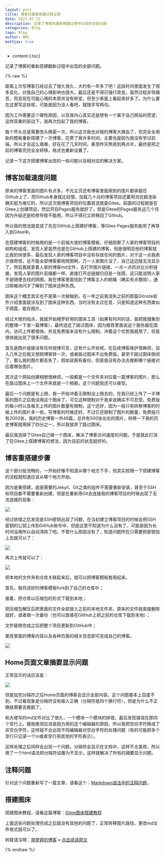 ```yaml
---
layout: post
title: 博客的重新搭建过程记录
date: 2021-07-13
description: 记录了博客的重新搭建过程中出现的全部问题  
categories: Blog  
tags: Blog  
author: NMt
mathjax: true
---
```


* content
{:toc}

记录了博客的重新搭建翻新过程中出现的全部问题。  

<div style='display: none'>
@@@@
</div>





{% raw %}

距离上次写博客已经过去了很久很久，大约有一年多了吧！这段时间里面发生了很多变化，对我自己的心境影响也很大，最后还是不得已强行改变。虽然过程非常痛苦，而且现在可能心境的本质并没有转变，但至少表面上看起来好多了。为什么要在这里写这些呢，可能是因为没人看吧，就随手写两句。  

因为工作需要这个硬性原因，以及我内心其实还是想有一个属于自己网站的愿望，这样双重的驱动下，我再次捡起了我的博客。  

每个开头总是需要改头换面一次，所以这次我也对我的博客大换血了，完完全全用新的模板重新搭建了一次博客，花费了我许多时间，主要也是因为我没有学过前端，所以才会这么艰难，好在花了几天时间，甚至昨天熬夜到两点半，最终是把之前的博客完完全全转移，格式也重新设置了。  

记录一下这次搭建博客出现的一些问题以及相对应的解决方案。  

## 博客加载速度问题  

原来的博客里面的图片有点多，不光主页还有博客里面用到的图片都承载在Github上了，而Github本身就比较慢，加载几十兆的博客项目还要用浏览器渲染确实挺为难它的，所以这次我博客项目的位置首选就是Gitee。前面的过程就是在Gitee上创建项目，然后开启Pages服务就好了，但是Gitee的Pages服务这几个月因为升级还是检修导致不能用，所以不得已又转移回了Github。  

所以我的想法就变成了先在GitHub上搭建好博客，等Gitee Pages服务能用了再导入到Gitee中。  

在搭建博客的时候用的是一个前端大佬的博客模板，仔细观察了人家的博客项目的结构和组成，发现人家虽然也是在GitHub上搭建的博客，但是很明显他的博客就比我的快很多，最后发现人家的博客项目中没有存放任何的图片，对于这一点我表示很奇怪，总不能全部博客都用网图啊，万一人家图片没了，自己这边就无法显示了。然后我就拿着人家的博客md文件，去打开图片链接，一点一点的对比分析链接，发现人家的图片前缀都一样，直接打开总链接仍旧是一张图，这只能说明人家不是随便去找的网图。我在博客里面找到了博客主人的邮箱（确实有点猥琐），通过邮箱询问才了解到了图床这种东西。  

图床这个概念其实也不是第一次接触到，在一年之前我消失之前的那篇Gitnote软件介绍里面就涉及到了图床这种东西，当时没有太过在意，只是知道这种东西类似于网盘，能存图片。  

经过大佬的指点，我就开始搜罗好用的图床工具（如果有时间的话，我把我搜集到的整理一下发一篇博客），最终选定了路过图床，因为推荐里面说这个服务器在国内，访问上传都很快，并且免费版本没有什么限制。冲着这个优势我就用了，但是很快就出现了很多问题。  

首先是图片链接没有任何规律可言，这有什么坏处呢，在后续博客维护很麻烦，加入几年之后我又想把博客转一次，或者路过图床不出免费版，甚至于路过图床倒闭了，那么我的图片都丢失了，假如说我有备份，但是我没有办法去推断哪个链接对应着哪张图片。  

其次这个网站创建相册很麻烦，一般都是一个文件夹对应着一篇博客的图片，那么在路过图床上一个文件夹就是一个相册。这个问题我还可以接受。  

最后一个问题是有上限，我一开始冲着无限制没上限去的，在我已经上传了一半博客的图片之后我没用这个图床了，可见这种限制对于我来说确实不可忍受。免费版的每小时以及每天上传的图片数量有限制，这个还好，因为一般只有转移博客的时候上传的图片多一些，写博客的时候还好。不过它还限制了图片的数量，免费版只有2000张，我的历史博客一共48篇，总共有500张左右的图片，转移一下我的历史博客就用掉了四分之一，所以我放弃了路过图床。  

最后我选择了Gitee自己做一个图床，解决了博客访问速度的问题。于是就此打消了在Gitee上搭建博客的想法，因为目前的状态挺好的。  
## 博客重搭建步骤  

这个部分挺流畅的，一开始好像不知道从哪个地方下手，但其实梳理一下搭建博客的流程就知道应该从哪个地方开始。  

因为是重搭建，底层需要的Jekyll、Git之类的组件不需要重新安装，甚至于SSH和项目都不需要重新创建。但是在重新用Git去连接我的博客项目的时候出现了无法连接的现象：  

![][pt_01]

经过排错之后发现是SSH密钥出现了问题，在当初建立博客项目的时候会把SSH密钥的公钥上传到GitHub账号中，但是这里不知道为什么没有了，可能是因为长时间没用所以自动清除了吧。不管什么原因没有了，知道问题所在只需要把密钥加上去就可以了：  

![][pt_02]  

再次上传就可以了：  

![][pt_03]  

把本地的文件夹和仓库关联起来后，就可以把博客模板套用起来。  

首先，我将选好的博客模板fork到了自己的仓库中；  

接着，把仓库以压缩包的形式下载到本地；  

把压缩包解压后把里面的文件全部放入之前的本地文件夹，原来的文件就直接删除就好，或者做一次备份（也可以直接在GitHub上把之前的仓库下载到本地）；  

文件替换完成之后把整个项目更新到GitHub中；  

更改里面的博客内容以及各种页面的相关信息即可变成自己的博客。  

![][pt_05]

## Home页面文章摘要显示问题  

正常显示的话应该是：  

![][pt_04]  

但是加完分隔符之后Home页面的博客会显示全部内容。这个问题基本上百度不到，不过看现象是分隔符没有输入正确（分隔符是四个换行符），但是为什么不正确就需要去推敲了。  

和大佬写的md文件对比了很久，一个模块一个模块的排错，最后发现错误在那四个空行上。据我推测应该是因为用的这个编辑器的原因，所以我把空白字符换成了非空白字符，这样就不会出现不同编辑器对空白字符的处理问题（有的可能把多个空行只记录一个\n或者空行用其他的字符表示）。  

这样处理之后同样会出现一个问题，分隔符会显示在文档中，这样不太美观，所以用了一个html语法把分隔符设置为不显示，这样就解决了所有的摘要显示问题。  

##  注释问题  

针对这个问题重新写了一篇文章，请看这个：[Markdown语法中的注释问题][link_01]。

## 搭建图床  

搭建图床教程，请看这篇博客：[Gitee图床搭建教程][link_02]

上面这些问题处理完成之后就没有其他的问题了，正常转移图片路径，更改md文件格式就可以了。  


转载请注明：[南梦婷的博客](https://norah2.github.io) » [点击阅读原文](https://norah2.github.io/2021/07/13/Blog_Rebuild/) 

<!--本文用到的链接-->

[pt_01]: https://gitee.com/nora2nan/blog-image/raw/master/49_Blog_Rebuild/01.png
[pt_02]: https://gitee.com/nora2nan/blog-image/raw/master/49_Blog_Rebuild/02.png
[pt_03]: https://gitee.com/nora2nan/blog-image/raw/master/49_Blog_Rebuild/03.png
[pt_04]: https://gitee.com/nora2nan/blog-image/raw/master/49_Blog_Rebuild/04.png
[pt_05]: https://gitee.com/nora2nan/blog-image/raw/master/49_Blog_Rebuild/05.jpg

[link_01]: https://norah2.github.io/2021/07/14/Annotation/
[link_02]: https://norah2.github.io/2021/07/14/ImageBed/

{% endraw %}
